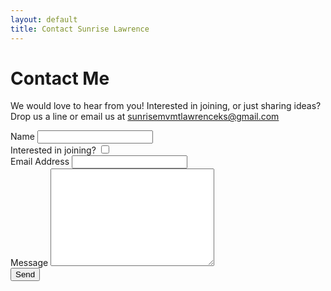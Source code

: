 ```yaml
---
layout: default
title: Contact Sunrise Lawrence
---
```


<div id="contact">
  <h1 class="pageTitle">Contact Me</h1>
  <div class="contactContent">
    <p class="intro">We would love to hear from you! Interested in joining, or just sharing ideas? Drop us a line or email us at <a href ="mailto:sunrisemvmtlawrenceks@gmail.com">sunrisemvmtlawrenceks@gmail.com</a></p>
  </div>
  <form action="https://formspree.io/f/mgejvppz" method="POST">
    <label for="name">Name</label>
    <input type="text" id="name" name="name" class="full-width"><br>
    <label for="join">Interested in joining?</label>
    <input type="checkbox" id="join" name="join" value="true" class ="full-width" ><br>
    <label for="email">Email Address</label>
    <input type="email" id="email" name="replyto" class="full-width" required/><br>
    <label for="message">Message</label>
    <textarea name="message" id="message" cols="30" rows="10" class="full-width"></textarea><br>
    <input type="submit" value="Send" class="button">
  </form>
</div>

